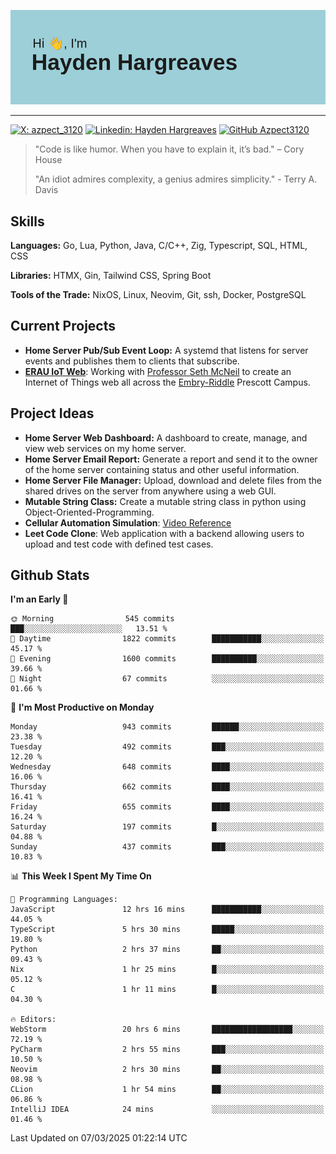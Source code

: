 ![Hayden Hargreaves](https://github.com/Azpect3120/Azpect3120/blob/master/download.png?raw=true)

<hr>

[![X: azpect_3120](https://img.shields.io/twitter/follow/azpect_3120?style=social)](https://x.com/azpect_3120)
[![Linkedin: Hayden Hargreaves](https://img.shields.io/badge/-Hayden%20Hargreaves-blue?style=flat-square&logo=Linkedin&logoColor=white&link=https://www.linkedin.com/in/hayden-hargreaves-37b2802a4/)](https://www.linkedin.com/in/hayden-hargreaves-37b2802a4/)
[![GitHub Azpect3120](https://img.shields.io/github/followers/azpect3120?label=follow&style=social)](https://github.com/azpect3120)

> "Code is like humor. When you have to explain it, it’s bad." – Cory House
> 
> "An idiot admires complexity, a genius admires simplicity." - Terry A. Davis


## Skills
**Languages:** Go, Lua, Python, Java, C/C++, Zig, Typescript, SQL, HTML, CSS 

**Libraries:** HTMX, Gin, Tailwind CSS, Spring Boot

**Tools of the Trade:** NixOS, Linux, Neovim, Git, ssh, Docker, PostgreSQL


## Current Projects 
- **Home Server Pub/Sub Event Loop:** A systemd that listens for server events and publishes them to clients that subscribe.
- **[ERAU IoT Web](https://github.com/Azpect3120/InternetOfThings)**: Working with [Professor Seth McNeil](https://github.com/semcneil) to create an Internet of Things web all across the [Embry-Riddle](https://erau.edu) Prescott Campus.


## Project Ideas
- **Home Server Web Dashboard:** A dashboard to create, manage, and view web services on my home server.
- **Home Server Email Report:** Generate a report and send it to the owner of the home server containing status and other useful information.
- **Home Server File Manager:** Upload, download and delete files from the shared drives on the server from anywhere using a web GUI.
- **Mutable String Class:** Create a mutable string class in python using Object-Oriented-Programming.
- **Cellular Automation Simulation**: [Video Reference](https://youtu.be/nr8biZfSZ3Y?si=kS962MMGRwKCgJ3Y&t=436)
- **Leet Code Clone**: Web application with a backend allowing users to upload and test code with defined test cases.

## Github Stats

<!--START_SECTION:waka-->
**I'm an Early 🐤** 

```text
🌞 Morning                545 commits         ███░░░░░░░░░░░░░░░░░░░░░░   13.51 % 
🌆 Daytime                1822 commits        ███████████░░░░░░░░░░░░░░   45.17 % 
🌃 Evening                1600 commits        ██████████░░░░░░░░░░░░░░░   39.66 % 
🌙 Night                  67 commits          ░░░░░░░░░░░░░░░░░░░░░░░░░   01.66 % 
```
📅 **I'm Most Productive on Monday** 

```text
Monday                   943 commits         ██████░░░░░░░░░░░░░░░░░░░   23.38 % 
Tuesday                  492 commits         ███░░░░░░░░░░░░░░░░░░░░░░   12.20 % 
Wednesday                648 commits         ████░░░░░░░░░░░░░░░░░░░░░   16.06 % 
Thursday                 662 commits         ████░░░░░░░░░░░░░░░░░░░░░   16.41 % 
Friday                   655 commits         ████░░░░░░░░░░░░░░░░░░░░░   16.24 % 
Saturday                 197 commits         █░░░░░░░░░░░░░░░░░░░░░░░░   04.88 % 
Sunday                   437 commits         ███░░░░░░░░░░░░░░░░░░░░░░   10.83 % 
```


📊 **This Week I Spent My Time On** 

```text
💬 Programming Languages: 
JavaScript               12 hrs 16 mins      ███████████░░░░░░░░░░░░░░   44.05 % 
TypeScript               5 hrs 30 mins       █████░░░░░░░░░░░░░░░░░░░░   19.80 % 
Python                   2 hrs 37 mins       ██░░░░░░░░░░░░░░░░░░░░░░░   09.43 % 
Nix                      1 hr 25 mins        █░░░░░░░░░░░░░░░░░░░░░░░░   05.12 % 
C                        1 hr 11 mins        █░░░░░░░░░░░░░░░░░░░░░░░░   04.30 % 

🔥 Editors: 
WebStorm                 20 hrs 6 mins       ██████████████████░░░░░░░   72.19 % 
PyCharm                  2 hrs 55 mins       ███░░░░░░░░░░░░░░░░░░░░░░   10.50 % 
Neovim                   2 hrs 30 mins       ██░░░░░░░░░░░░░░░░░░░░░░░   08.98 % 
CLion                    1 hr 54 mins        ██░░░░░░░░░░░░░░░░░░░░░░░   06.86 % 
IntelliJ IDEA            24 mins             ░░░░░░░░░░░░░░░░░░░░░░░░░   01.46 % 
```


 Last Updated on 07/03/2025 01:22:14 UTC
<!--END_SECTION:waka-->
